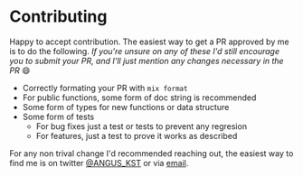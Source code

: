 # Contributing

Happy to accept contribution. The easiest way to get a PR approved
by me is to do the following. *If you're unsure on any of these I'd
still encourage you to submit your PR, and I'll just mention any
changes necessary in the PR* 😄

- Correctly formating your PR with `mix format`
- For public functions, some form of doc string is recommended
- Some form of types for new functions or data structure
- Some form of tests
  - For bug fixes just a test or tests to prevent any regresion
  - For features, just a test to prove it works as described

For any non trival change I'd recommended reaching out, the easiest
way to find me is on twitter [@ANGUS_KST][twitter] or via [email][email].


[twitter]: https://twitter.com/Angus_KST
[email]: mailto:hmu@akst.io
